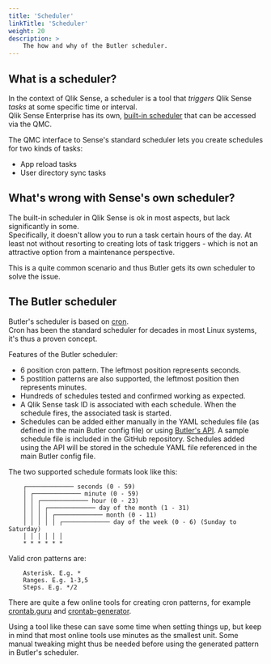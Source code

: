 ```yaml
---
title: 'Scheduler'
linkTitle: 'Scheduler'
weight: 20
description: >
    The how and why of the Butler scheduler.
---
```


## What is a scheduler?

In the context of Qlik Sense, a scheduler is a tool that *triggers* Qlik Sense *tasks* at some specific time or interval.  
Qlik Sense Enterprise has its own, [built-in scheduler](https://help.qlik.com/en-US/sense-admin/September2020/Subsystems/DeployAdministerQSE/Content/Sense_DeployAdminister/QSEoW/Administer_QSEoW/Managing_QSEoW/schedulers-overview.htm) that can be accessed via the QMC.

The QMC interface to Sense's standard scheduler lets you create schedules for two kinds of tasks:

* App reload tasks
* User directory sync tasks

## What's wrong with Sense's own scheduler?

The built-in scheduler in Qlik Sense is ok in most aspects, but lack significantly in some.  
Specifically, it doesn't allow you to run a task certain hours of the day. At least not without resorting to creating lots of task triggers - which is not an attractive option from a maintenance perspective.

This is a quite common scenario and thus Butler gets its own scheduler to solve the issue.

## The Butler scheduler

Butler's scheduler is based on [cron](https://en.wikipedia.org/wiki/Cron).  
Cron has been the standard scheduler for decades in most Linux systems, it's thus a proven concept.

Features of the Butler scheduler:

* 6 position cron pattern. The leftmost position represents seconds.
* 5 postition patterns are also supported, the leftmost position then represents minutes.
* Hundreds of schedules tested and confirmed working as expected.
* A Qlik Sense task ID is associated with each schedule. When the schedule fires, the associated task is started.
* Schedules can be added either manually in the YAML schedules file (as defined in the main Butler config file) or using [Butler's API](/docs/reference/rest-api). A sample schedule file is included in the GitHub repository. Schedules added using the API will be stored in the schedule YAML file referenced in the main Butler config file.

The two supported schedule formats look like this:

        ┌───────────── seconds (0 - 59)
        │ ┌───────────── minute (0 - 59)
        │ │ ┌───────────── hour (0 - 23)
        │ │ │ ┌───────────── day of the month (1 - 31)
        │ │ │ │ ┌───────────── month (0 - 11)
        │ │ │ │ │ ┌───────────── day of the week (0 - 6) (Sunday to Saturday)
        │ │ │ │ │ │
        * * * * * *

Valid cron patterns are:

        Asterisk. E.g. *
        Ranges. E.g. 1-3,5
        Steps. E.g. */2

There are quite a few online tools for creating cron patterns, for example [crontab.guru](https://crontab.guru/) and [crontab-generator](https://crontab-generator.org/).  

Using a tool like these can save some time when setting things up, but keep in mind that most online tools use minutes as the smallest unit. Some manual tweaking might thus be needed before using the generated pattern in Butler's scheduler.
